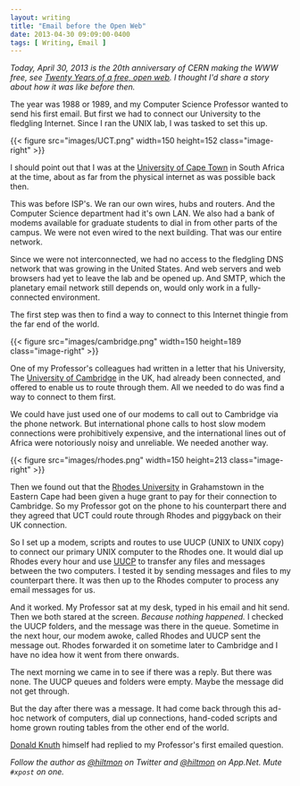 ```yaml
---
layout: writing
title: "Email before the Open Web"
date: 2013-04-30 09:09:00-0400
tags: [ Writing, Email ]
---
```


*Today, April 30, 2013 is the 20th anniversary of CERN making the WWW free, see [Twenty Years of a free, open web][1]. I thought I'd share a story about how it was like before then.*

The year was 1988 or 1989, and my Computer Science Professor wanted to send his first email. But first we had to connect our University to the fledgling Internet. Since I ran the UNIX lab, I was tasked to set this up.

{{< figure src="images/UCT.png" width=150 height=152 class="image-right" >}}

I should point out that I was at the [University of Cape Town][2] in South Africa at the time, about as far from the physical internet as was possible back then.

This was before ISP's. We ran our own wires, hubs and routers. And the Computer Science department had it's own LAN. We also had a bank of modems available for graduate students to dial in from other parts of the campus. We were not even wired to the next building. That was our entire network.

Since we were not interconnected, we had no access to the fledgling DNS network that was growing in the United States. And web servers and web browsers had yet to leave the lab and be opened up. And SMTP, which the planetary email network still depends on, would only work in a fully-connected environment.

The first step was then to find a way to connect to this Internet thingie from the far end of the world.

{{< figure src="images/cambridge.png" width=150 height=189 class="image-right" >}}

One of my Professor's colleagues had written in a letter that his University, The [University of Cambridge][3] in the UK, had already been connected, and offered to enable us to route through them. All we needed to do was find a way to connect to them first.

We could have just used one of our modems to call out to Cambridge via the phone network. But international phone calls to host slow modem connections were prohibitively expensive, and the international lines out of Africa were notoriously noisy and unreliable. We needed another way.

{{< figure src="images/rhodes.png" width=150 height=213 class="image-right" >}}

Then we found out that the [Rhodes University][4] in Grahamstown in the Eastern Cape had been given a huge grant to pay for their connection to Cambridge. So my Professor got on the phone to his counterpart there and they agreed that UCT could route through Rhodes and piggyback on their UK connection.

So I set up a modem, scripts and routes to use UUCP (UNIX to UNIX copy) to connect our primary UNIX computer to the Rhodes one. It would dial up Rhodes every hour and use [UUCP][5] to transfer any files and messages between the two computers. I tested it by sending messages and files to my counterpart there. It was then up to the Rhodes computer to process any email messages for us.

And it worked. My Professor sat at my desk, typed in his email and hit send. Then we both stared at the screen. *Because nothing happened.* I checked the UUCP folders, and the message was there in the queue.  Sometime in the next hour, our modem awoke, called Rhodes and UUCP sent the message out. Rhodes forwarded it on sometime later to Cambridge and I have no idea how it went from there onwards.

The next morning we came in to see if there was a reply. But there was none. The UUCP queues and folders were empty. Maybe the message did not get through.

But the day after there was a message. It had come back through this ad-hoc network of computers, dial up connections, hand-coded scripts and home grown routing tables from the other end of the world.

[Donald Knuth][6] himself had replied to my Professor's first emailed question.

*Follow the author as [@hiltmon](https://twitter.com/hiltmon) on Twitter and [@hiltmon](http://alpha.app.net/hiltmon) on App.Net. Mute `#xpost` on one.*

[1]:	http://info.cern.ch
[2]:	http://www.uct.ac.za
[3]:	http://www.cam.ac.uk
[4]:	http://www.ru.ac.za
[5]:	http://en.wikipedia.org/wiki/UUCP
[6]:	http://en.wikipedia.org/wiki/Donald_Knuth
